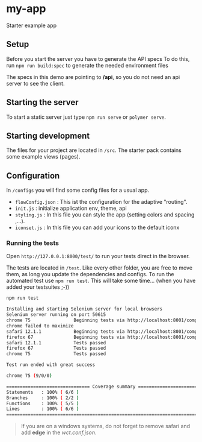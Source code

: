 # my-app
Starter example app

## Setup
Before you start the server you have to generate the API specs
To do this, run `npm run build:spec` to generate the needed environment files

The specs in this demo are pointing to **/api**, so you do not need an api server to see the client.  

## Starting the server
To start a static server just type `npm run serve` or `polymer serve`.

## Starting development
The files for your project are located in `/src`.  The starter pack contains some example views (pages).

## Configuration
In `/configs` you will find some config files for a usual app.

- `flowConfig.json` : This ist the configuration for the adaptive "routing".
- `init.js` : initialize application env, theme, api
- `styling.js` : In this file you can style the app (setting colors and spacing ,...).
- `iconset.js` : In this file you can add your icons to the default iconx


### Running the tests
Open `http://127.0.0.1:8000/test/` to run your tests direct in the browser. 

The tests are located in `/test`. Like every other folder, you are free to move them, as long you update the dependencies and configs.
To run the automated test use `npm run test`. This will take some time... (when you have added your testsuites ;-))

```bash
npm run test

Installing and starting Selenium server for local browsers
Selenium server running on port 50615
chrome 75                Beginning tests via http://localhost:8001/components/mypack/generated-index.html?cli_browser_id=0
chrome failed to maximize
safari 12.1.1            Beginning tests via http://localhost:8001/components/mypack/generated-index.html?cli_browser_id=1
firefox 67               Beginning tests via http://localhost:8001/components/mypack/generated-index.html?cli_browser_id=2
safari 12.1.1            Tests passed
firefox 67               Tests passed
chrome 75                Tests passed

Test run ended with great success

chrome 75 (9/0/0)                     

=============================== Coverage summary ===============================
Statements   : 100% ( 6/6 )
Branches     : 100% ( 2/2 )
Functions    : 100% ( 5/5 )
Lines        : 100% ( 6/6 )
================================================================================

```

> If you are on a windows systems, do not forget to remove safari and add **edge** in the *wct.conf.json*.
